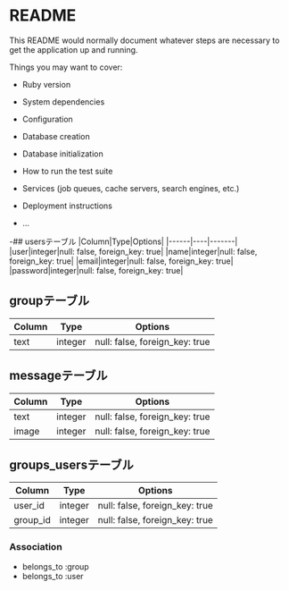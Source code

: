 # README

This README would normally document whatever steps are necessary to get the
application up and running.

Things you may want to cover:

* Ruby version

* System dependencies

* Configuration

* Database creation

* Database initialization

* How to run the test suite

* Services (job queues, cache servers, search engines, etc.)

* Deployment instructions

* ...

-## usersテーブル
|Column|Type|Options|
|------|----|-------|
|user|integer|null: false, foreign_key: true|
|name|integer|null: false, foreign_key: true|
|email|integer|null: false, foreign_key: true|
|password|integer|null: false, foreign_key: true|

## groupテーブル
|Column|Type|Options|
|------|----|-------|
|text|integer|null: false, foreign_key: true|

## messageテーブル
|Column|Type|Options|
|------|----|-------|
|text|integer|null: false, foreign_key: true|
|image|integer|null: false, foreign_key: true|



## groups_usersテーブル

|Column|Type|Options|
|------|----|-------|
|user_id|integer|null: false, foreign_key: true|
|group_id|integer|null: false, foreign_key: true|

### Association
- belongs_to :group
- belongs_to :user